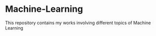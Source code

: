 # Machine-Learning
This repository contains my works involving different topics of Machine Learning
